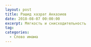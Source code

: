 ```yaml
---
layout: post
title: Рашид хазрат Акказиев
date: 2018-08-07 00:00:00
excerpt: Мягкость и снисходительность
tag:
categories:
  - Слово имама
---
```



